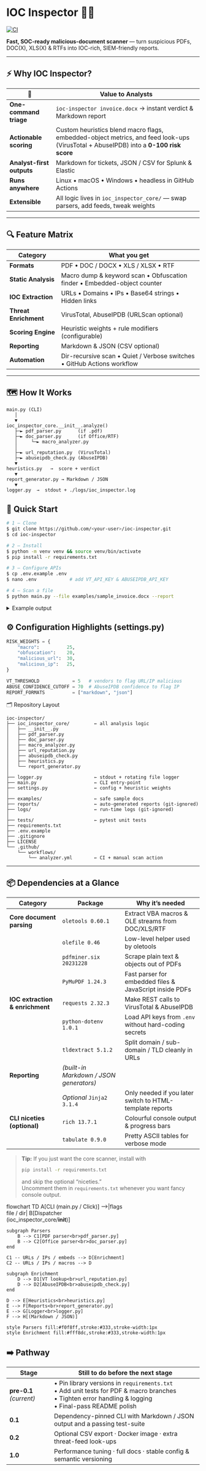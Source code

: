 # IOC Inspector 🕵️‍♂️
[![CI](https://github.com/PKHarsimran/IOC-Inspector/actions/workflows/ci.yml/badge.svg?branch=main)](https://github.com/PKHarsimran/IOC-Inspector/actions/workflows/ci.yml)

**Fast, SOC-ready malicious-document scanner** — turn suspicious PDFs, DOC(X), XLS(X) & RTFs into IOC-rich, SIEM-friendly reports.


---

## ⚡ Why IOC Inspector?

| 🔑  | Value to Analysts |
|-----|------------------|
| **One-command triage** | `ioc-inspector invoice.docx` → instant verdict & Markdown report |
| **Actionable scoring** | Custom heuristics blend macro flags, embedded-object metrics, and feed look-ups (VirusTotal + AbuseIPDB) into a **0-100 risk score** |
| **Analyst-first outputs** | Markdown for tickets, JSON / CSV for Splunk & Elastic |
| **Runs anywhere** | Linux • macOS • Windows • headless in GitHub Actions |
| **Extensible** | All logic lives in `ioc_inspector_core/` — swap parsers, add feeds, tweak weights |

---

## 🔍 Feature Matrix

| Category            | What you get                                                                    |
|---------------------|---------------------------------------------------------------------------------|
| **Formats**         | PDF • DOC / DOCX • XLS / XLSX • RTF                                             |
| **Static Analysis** | Macro dump & keyword scan • Obfuscation finder • Embedded-object counter        |
| **IOC Extraction**  | URLs • Domains • IPs • Base64 strings • Hidden links                            |
| **Threat Enrichment** | VirusTotal, AbuseIPDB (URLScan optional)                                      |
| **Scoring Engine**  | Heuristic weights + rule modifiers (configurable)                               |
| **Reporting**       | Markdown & JSON (CSV optional)                                                  |
| **Automation**      | Dir-recursive scan • Quiet / Verbose switches • GitHub Actions workflow         |

---

## 🗺️  How It Works

```text
main.py (CLI)
   │
   ▼
ioc_inspector_core.__init__.analyze()
   ├─► pdf_parser.py      (if .pdf)
   ├─► doc_parser.py      (if Office/RTF)
   │     └─► macro_analyzer.py
   │
   ├─► url_reputation.py  (VirusTotal)
   ├─► abuseipdb_check.py (AbuseIPDB)
   ▼
heuristics.py   →  score + verdict
   ▼
report_generator.py → Markdown / JSON
   ▼
logger.py  →  stdout + ./logs/ioc_inspector.log
```

## 🚀 Quick Start
```bash
# 1 – Clone
$ git clone https://github.com/<your-user>/ioc-inspector.git
$ cd ioc-inspector

# 2 – Install
$ python -m venv venv && source venv/bin/activate
$ pip install -r requirements.txt

# 3 – Configure APIs
$ cp .env.example .env
$ nano .env            # add VT_API_KEY & ABUSEIPDB_API_KEY

# 4 – Scan a file
$ python main.py --file examples/sample_invoice.docx --report
```

<details> <summary>Example output</summary>
examples/sample_invoice.docx: score=45 verdict=suspicious
See reports/sample_invoice_report.md for full IOC tables.
</details>

## ⚙️ Configuration Highlights (settings.py)
```python
RISK_WEIGHTS = {
    "macro":          25,
    "obfuscation":    20,
    "malicious_url":  30,
    "malicious_ip":   25,
}

VT_THRESHOLD            = 5   # vendors to flag URL/IP malicious
ABUSE_CONFIDENCE_CUTOFF = 70  # AbuseIPDB confidence to flag IP
REPORT_FORMATS          = ["markdown", "json"]
```

🗂️ Repository Layout
```text
ioc-inspector/
├── ioc_inspector_core/         ← all analysis logic
│   ├── __init__.py
│   ├── pdf_parser.py
│   ├── doc_parser.py
│   ├── macro_analyzer.py
│   ├── url_reputation.py
│   ├── abuseipdb_check.py
│   ├── heuristics.py
│   └── report_generator.py
│
├── logger.py                   ← stdout + rotating file logger
├── main.py                     ← CLI entry-point
├── settings.py                 ← config + heuristic weights
│
├── examples/                   ← safe sample docs
├── reports/                    ← auto-generated reports (git-ignored)
├── logs/                       ← run-time logs (git-ignored)
│
├── tests/                      ← pytest unit tests
├── requirements.txt
├── .env.example
├── .gitignore
├── LICENSE
└── .github/
    └── workflows/
        └── analyzer.yml        ← CI + manual scan action
```
---

## 📦 Dependencies at a Glance

| Category | Package | Why it’s needed |
|----------|---------|-----------------|
| **Core document parsing** | `oletools 0.60.1` | Extract VBA macros & OLE streams from DOC/XLS/RTF |
| | `olefile 0.46` | Low-level helper used by oletools |
| | `pdfminer.six 20231228` | Scrape plain text & objects out of PDFs |
| | `PyMuPDF 1.24.3` | Fast parser for embedded files & JavaScript inside PDFs |
| **IOC extraction & enrichment** | `requests 2.32.3` | Make REST calls to VirusTotal & AbuseIPDB |
| | `python-dotenv 1.0.1` | Load API keys from `.env` without hard-coding secrets |
| | `tldextract 5.1.2` | Split domain / sub-domain / TLD cleanly in URLs |
| **Reporting** | *(built-in Markdown / JSON generators)* | |
| | *Optional* `Jinja2 3.1.4` | Only needed if you later switch to HTML-template reports |
| **CLI niceties (optional)** | `rich 13.7.1` | Colourful console output & progress bars |
| | `tabulate 0.9.0` | Pretty ASCII tables for verbose mode |

> **Tip:** If you just want the core scanner, install with  
> ```bash
> pip install -r requirements.txt
> ```  
> and skip the optional “niceties.”  
> Uncomment them in `requirements.txt` whenever you want fancy console output.

flowchart TD
    A[CLI (main.py / Click)] -->|flags<br> file / dir| B[Dispatcher<br>(ioc_inspector_core/__init__)]
    
    subgraph Parsers
        B --> C1[PDF parser<br>pdf_parser.py]
        B --> C2[Office parser<br>doc_parser.py]
    end
    
    C1 -- URLs / IPs / embeds --> D[Enrichment]
    C2 -- URLs / IPs / macros --> D
    
    subgraph Enrichment
        D --> D1[VT lookup<br>url_reputation.py]
        D --> D2[AbuseIPDB<br>abuseipdb_check.py]
    end
    
    D --> E[Heuristics<br>heuristics.py]
    E --> F[Reports<br>report_generator.py]
    E --> G[Logger<br>logger.py]
    F --> H[(Markdown / JSON)]
    
    style Parsers fill:#f0f8ff,stroke:#333,stroke-width:1px
    style Enrichment fill:#fff8dc,stroke:#333,stroke-width:1px


## ➡️ Pathway

| Stage        | Still to do before the next stage |
|--------------|-----------------------------------|
| **pre-0.1** *(current)* | • Pin library versions in `requirements.txt`<br>• Add unit tests for PDF & macro branches<br>• Tighten error handling & logging<br>• Final-pass README polish |
| **0.1**      | Dependency-pinned CLI with Markdown / JSON output and a passing test-suite |
| **0.2**      | Optional CSV export · Docker image · extra threat-feed look-ups |
| **1.0**      | Performance tuning · full docs · stable config & semantic versioning |
